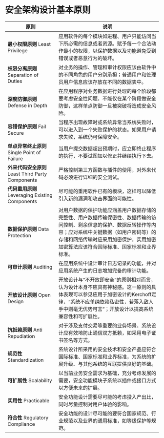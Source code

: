 # 安全架构设计基本原则

| 原则 |	说明 |
|---|---|
| **最小权限原则** Least Privilege | 应用软件的每个模块如进程、用户只能访问当下所必需的信息或者资源。赋予每一个合法动作最小的权限，以保护数据以及功能避免受到错误或者恶意行为的破坏。 |
| **权限分离原则** Separation of Duties | 对业务的操作、管理和审计权限应该由软件中的不同角色的用户分别承担；普通用户和管理员用户信息应该存放在不同的数据表中。 |
| **深度防御原则** Defense in Depth | 在应用程序对业务数据进行处理的每个阶段都要考虑安全性问题，不能仅在某个阶段做安全防御，这样单点防御一旦被突破将造成安全风险。 |
| **容错保护原则** Fail Secure | 当程序出现故障时或系统异常当系统失败时，可以进入到一个失败保护的状态。如果用户请求失败，系统仍可保障安全。 |
| **单点异常终止原则** Single Point of Failure | 当用户提交数据超出预期时，应立即终止程序的执行，不要试图加以修正并继续执行下去。 |
| **外来代码安全原则** Least Third Party Components | 严格控制第三方函数与插件的使用，对外来代码必须进行详细的安全测试。 |
| **代码重用原则** Leveraging Existing Components | 尽可能的重用软件已有的模块，这样可以降低引入新的漏洞和攻击界面的可能性。 |
| **数据保护原则** Data Protection | 对用户数据的保护功能应涵盖用户数据存储的完整性、用户数据传输保密性、数据传输的访问控制、剩余信息的保护、数据反转操作等内容；应对系统中关键数据（如用户密码等）的存储和网络传输时应采用加密保护，实用加密加密算法应该符合国际标准、国家标准和业界标准。 |
| **可审计原则** Auditing | 在应用系统中设计审计日志记录的功能，并对应用系统产生的日志增加完备的审计功能。 |
| **开放设计原则** Open Design | 开放设计与“不开放即安全”的原则相对而言，认为设计本身不应具有神秘感。这一原则的具体表现可以参见应用于加密设计的Kerchoff定律，“系统不应单纯依赖私密性，若落入敌人手中则毫无优势可言”；开放设计以提高系统兼容性和可扩展性。 |
| **抗抵赖原则** Anti Repudiation | 对于涉及支付交易等重要的业务场景，系统设计应有效地防止通信双方抵赖，如采用电子证书签名等方式。 |
| **规范性** Standardization | 系统设计所采用的安全技术和安全产品应符合国际标准、国家标准和业界标准，为系统的扩展升级、与其他系统的互联提供良好的基础。 |
| **可扩展性** Scalability | 以当前业务安全需求为基础，充分考虑发展的需要，安全功能模块子系统以插件或接口方式以方便未来的扩展。 |
| **实用性** Practicable | 安全功能设计需要尽可能的考虑投入产出比，同时尽量控制对用户体验的影响。 |
| **符合性** Regulatory Compliance | 安全功能的设计尽可能的要符合国家规范、行业规范以及业界的通用标准，如等级保护等规范。 |
